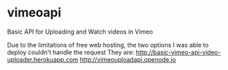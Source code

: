 # vimeoapi
Basic API for Uploading and Watch videos in Vimeo

Due to the limitations of free web hosting, the two options I was able to deploy couldn't handle the request
They are:
http://basic-vimeo-api-video-uploader.herokuapp.com
http://vimeouploadapi.openode.io
